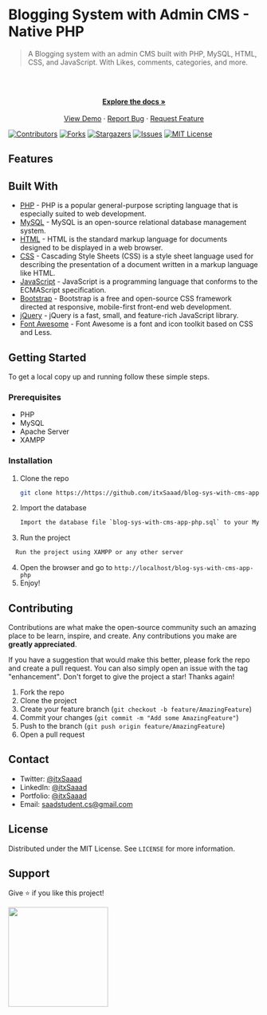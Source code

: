 # Blogging System with Admin CMS - Native PHP

> A Blogging system with an admin CMS built with PHP, MySQL, HTML, CSS, and JavaScript. With Likes, comments, categories, and more.

<br />
<div align="center">
  <p align="center">
    <br />
    <a href="https://https://github.com/itxSaaad/blog-sys-with-cms-app-php">
    <strong>Explore the docs »</strong></a>
    <br />
    <br />
    <a href="https://cardgenius-app-mern.vercel.app/">View Demo</a>
    ·
    <a href="https://https://github.com/itxSaaad/blog-sys-with-cms-app-php/issues">Report Bug</a>
    ·
    <a href="https://https://github.com/itxSaaad/blog-sys-with-cms-app-php/issues">Request Feature</a>
  </p>
</div>

[![Contributors][contributors-shield]][contributors-url]
[![Forks][forks-shield]][forks-url]
[![Stargazers][stars-shield]][stars-url]
[![Issues][issues-shield]][issues-url]
[![MIT License][license-shield]][license-url]

## Features

## Built With

- [PHP](https://www.php.net/) - PHP is a popular general-purpose scripting language that is especially suited to web development.
- [MySQL](https://www.mysql.com/) - MySQL is an open-source relational database management system.
- [HTML](https://html.spec.whatwg.org/) - HTML is the standard markup language for documents designed to be displayed in a web browser.
- [CSS](https://www.w3.org/Style/CSS/Overview.en.html) - Cascading Style Sheets (CSS) is a style sheet language used for describing the presentation of a document written in a markup language like HTML.
- [JavaScript](https://www.javascript.com/) - JavaScript is a programming language that conforms to the ECMAScript specification.
- [Bootstrap](https://getbootstrap.com/) - Bootstrap is a free and open-source CSS framework directed at responsive, mobile-first front-end web development.
- [jQuery](https://jquery.com/) - jQuery is a fast, small, and feature-rich JavaScript library.
- [Font Awesome](https://fontawesome.com/) - Font Awesome is a font and icon toolkit based on CSS and Less.

## Getting Started

To get a local copy up and running follow these simple steps.

### Prerequisites

- PHP
- MySQL
- Apache Server
- XAMPP

### Installation

1. Clone the repo

   ```sh
   git clone https://https://github.com/itxSaaad/blog-sys-with-cms-app-php.git
   ```

2. Import the database

   ```sh
   Import the database file `blog-sys-with-cms-app-php.sql` to your MySQL database
   ```

3. Run the project

  ```sh
    Run the project using XAMPP or any other server
  ```
4. Open the browser and go to `http://localhost/blog-sys-with-cms-app-php`
5. Enjoy!

## Contributing

Contributions are what make the open-source community such an amazing place to be learn, inspire, and create. Any contributions you make are **greatly appreciated**.

If you have a suggestion that would make this better, please fork the repo and create a pull request. You can also simply open an issue with the tag "enhancement".
Don't forget to give the project a star! Thanks again!

1. Fork the repo
2. Clone the project
3. Create your feature branch (`git checkout -b feature/AmazingFeature`)
4. Commit your changes (`git commit -m "Add some AmazingFeature"`)
5. Push to the branch (`git push origin feature/AmazingFeature`)
6. Open a pull request

## Contact

- Twitter: [@itxSaaad](https://twitter.com/itxSaaad)
- LinkedIn: [@itxSaaad](https://www.linkedin.com/in/itxsaaad/)
- Portfolio: [@itxSaaad](https://portfolio-itxsaaad.vercel.app/)
- Email: [saadstudent.cs@gmail.com](mailto:saadstudent.cs@gmail.com)

## License

Distributed under the MIT License. See `LICENSE` for more information.

## Support

Give ⭐️ if you like this project!

<a href="https://www.buymeacoffee.com/itxSaaad"><img src="https://cdn.buymeacoffee.com/buttons/v2/default-yellow.png" width="200" /></a>

<!-- MARKDOWN LINKS & IMAGES -->

[contributors-shield]: https://img.shields.io/github/contributors/itxSaaad/cardgenius-app-mern.svg?style=for-the-badge
[contributors-url]: https://https://github.com/itxSaaad/blog-sys-with-cms-app-php/graphs/contributors
[forks-shield]: https://img.shields.io/github/forks/itxSaaad/cardgenius-app-mern.svg?style=for-the-badge
[forks-url]: https://https://github.com/itxSaaad/blog-sys-with-cms-app-php/network/members
[stars-shield]: https://img.shields.io/github/stars/itxSaaad/cardgenius-app-mern.svg?style=for-the-badge
[stars-url]: https://https://github.com/itxSaaad/blog-sys-with-cms-app-php/stargazers
[issues-shield]: https://img.shields.io/github/issues/itxSaaad/cardgenius-app-mern.svg?style=for-the-badge
[issues-url]: https://https://github.com/itxSaaad/blog-sys-with-cms-app-php/issues
[license-shield]: https://img.shields.io/github/license/itxSaaad/cardgenius-app-mern.svg?style=for-the-badge
[license-url]: https://https://github.com/itxSaaad/blog-sys-with-cms-app-php/blob/main/LICENSE.md
